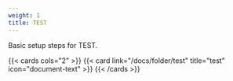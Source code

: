 ```yaml
---
weight: 1
title: TEST
---
```


Basic setup steps for TEST.

{{< cards cols="2" >}}
  {{< card link="/docs/folder/test" title="test" icon="document-text" >}}
{{< /cards >}}
